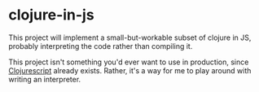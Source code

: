 # clojure-in-js

This project will implement a small-but-workable subset of clojure in JS, probably interpreting the code rather than compiling it.

This project isn't something you'd ever want to use in production, since [Clojurescript](https://github.com/clojure/clojurescript) already exists. Rather, it's a way for me to play around with writing an interpreter.
